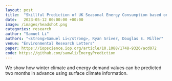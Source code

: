 ```yaml
---
layout: post
title:  "Skillful Prediction of UK Seasonal Energy Consumption based on Surface Climate Information"
date:   2023-05-12 00:00:00 +00:00
image: /images/headshot.png
categories: research
author: "Samuel Li"
authors: "<strong>Samuel Li</strong>, Ryan Sriver, Douglas E. Miller"
venue: "Environmental Research Letters"
paper: https://iopscience.iop.org/article/10.1088/1748-9326/acd072
code: https://github.com/samwli/EnergyPrediction
---
```

We show how winter climate and energy demand values can be predicted two months in advance using surface climate information.